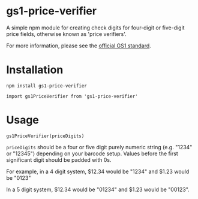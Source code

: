# gs1-price-verifier

A simple npm module for creating check digits for four-digit or five-digit price fields, otherwise known as 'price verifiers'.

For more information, please see the [official GS1 standard](https://ref.gs1.org/standards/genspecs/).

# Installation
`npm install gs1-price-verifier`

`import gs1PriceVerifier from 'gs1-price-verifier'`

# Usage
`gs1PriceVerifier(priceDigits)`

`priceDigits` should be a four or five digit purely numeric string (e.g. "1234" or "12345") depending on your barcode setup.
Values before the first significant digit should be padded with 0s.

For example, in a 4 digit system, $12.34 would be "1234" and $1.23 would be "0123"

In a 5 digit system, $12.34 would be "01234" and $1.23 would be "00123".